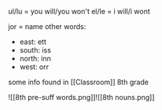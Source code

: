 ul/lu = you will/you won't
el/le = i will/i wont

jor = name
other words:
- east: ett
- south: iss
- north: inn
- west: orr


some info found in [[Classroom]] 8th grade

![[8th pre-suff words.png]]![[8th nouns.png]]
